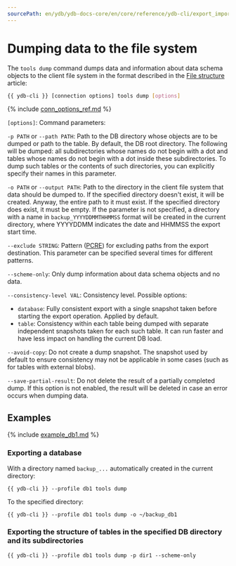 ```yaml
---
sourcePath: en/ydb/ydb-docs-core/en/core/reference/ydb-cli/export_import/_includes/tools_dump.md
---
```

# Dumping data to the file system

The `tools dump` command dumps data and information about data schema objects to the client file system in the format described in the [File structure](../file_structure.md) article:

```bash
{{ ydb-cli }} [connection options] tools dump [options]
```

{% include [conn_options_ref.md](../../commands/_includes/conn_options_ref.md) %}

`[options]`: Command parameters:

`-p PATH` or `--path PATH`: Path to the DB directory whose objects are to be dumped or path to the table. By default, the DB root directory. The following will be dumped: all subdirectories whose names do not begin with a dot and tables whose names do not begin with a dot inside these subdirectories. To dump such tables or the contents of such directories, you can explicitly specify their names in this parameter.

`-o PATH` or `--output PATH`: Path to the directory in the client file system that data should be dumped to. If the specified directory doesn't exist, it will be created. Anyway, the entire path to it must exist. If the specified directory does exist, it must be empty. If the parameter is not specified, a directory with a name in `backup_YYYYDDMMTHHMMSS` format will be created in the current directory, where YYYYDDMM indicates the date and HHMMSS the export start time.

`--exclude STRING`: Pattern ([PCRE](https://www.pcre.org/original/doc/html/pcrepattern.html)) for excluding paths from the export destination. This parameter can be specified several times for different patterns.

`--scheme-only`: Only dump information about data schema objects and no data.

`--consistency-level VAL`: Consistency level. Possible options:

- `database`: Fully consistent export with a single snapshot taken before starting the export operation. Applied by default.
- `table`: Consistency within each table being dumped with separate independent snapshots taken for each such table. It can run faster and have less impact on handling the current DB load.

`--avoid-copy`: Do not create a dump snapshot. The snapshot used by default to ensure consistency may not be applicable in some cases (such as for tables with external blobs).

`--save-partial-result`: Do not delete the result of a partially completed dump. If this option is not enabled, the result will be deleted in case an error occurs when dumping data.

## Examples

{% include [example_db1.md](../../_includes/example_db1.md) %}

### Exporting a database

With a directory named `backup_...` automatically created in the current directory:

```
{{ ydb-cli }} --profile db1 tools dump 
```

To the specified directory:

```
{{ ydb-cli }} --profile db1 tools dump -o ~/backup_db1
```

### Exporting the structure of tables in the specified DB directory and its subdirectories

```
{{ ydb-cli }} --profile db1 tools dump -p dir1 --scheme-only
```


